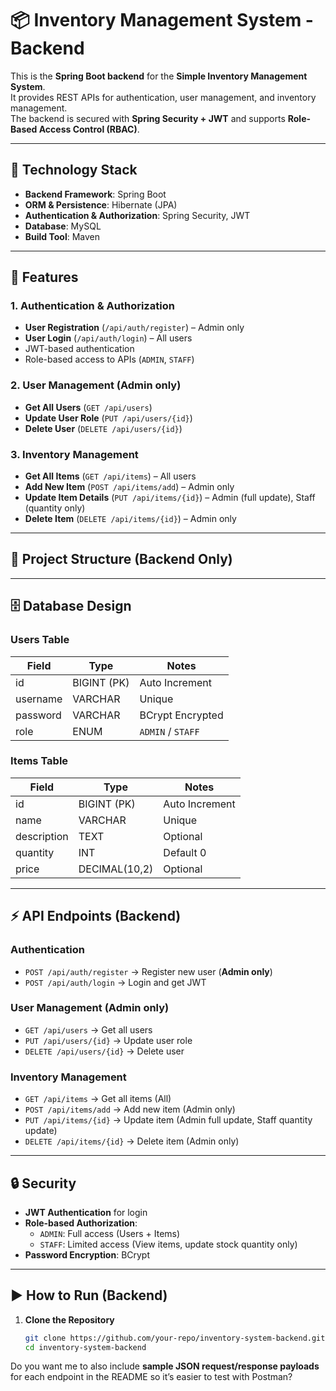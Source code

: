 # 📦  Inventory Management System - Backend

This is the **Spring Boot backend** for the **Simple Inventory Management System**.  
It provides REST APIs for authentication, user management, and inventory management.  
The backend is secured with **Spring Security + JWT** and supports **Role-Based Access Control (RBAC)**.

---

## 🚀 Technology Stack
- **Backend Framework**: Spring Boot
- **ORM & Persistence**: Hibernate (JPA)
- **Authentication & Authorization**: Spring Security, JWT
- **Database**: MySQL
- **Build Tool**: Maven

---

## 🔑 Features

### 1. Authentication & Authorization
- **User Registration** (`/api/auth/register`) – Admin only
- **User Login** (`/api/auth/login`) – All users
- JWT-based authentication
- Role-based access to APIs (`ADMIN`, `STAFF`)

### 2. User Management (Admin only)
- **Get All Users** (`GET /api/users`)
- **Update User Role** (`PUT /api/users/{id}`)
- **Delete User** (`DELETE /api/users/{id}`)

### 3. Inventory Management
- **Get All Items** (`GET /api/items`) – All users
- **Add New Item** (`POST /api/items/add`) – Admin only
- **Update Item Details** (`PUT /api/items/{id}`) – Admin (full update), Staff (quantity only)
- **Delete Item** (`DELETE /api/items/{id}`) – Admin only

---

## 📂 Project Structure (Backend Only)


---

## 🗄️ Database Design

### Users Table
| Field     | Type            | Notes                         |
|-----------|----------------|-------------------------------|
| id        | BIGINT (PK)    | Auto Increment                |
| username  | VARCHAR        | Unique                        |
| password  | VARCHAR        | BCrypt Encrypted              |
| role      | ENUM           | `ADMIN` / `STAFF`             |

### Items Table
| Field       | Type            | Notes                         |
|-------------|----------------|-------------------------------|
| id          | BIGINT (PK)    | Auto Increment                |
| name        | VARCHAR        | Unique                        |
| description | TEXT           | Optional                      |
| quantity    | INT            | Default 0                     |
| price       | DECIMAL(10,2)  | Optional                      |

---

## ⚡ API Endpoints (Backend)

### Authentication
- `POST /api/auth/register` → Register new user (**Admin only**)
- `POST /api/auth/login` → Login and get JWT

### User Management (Admin only)
- `GET /api/users` → Get all users
- `PUT /api/users/{id}` → Update user role
- `DELETE /api/users/{id}` → Delete user

### Inventory Management
- `GET /api/items` → Get all items (All)
- `POST /api/items/add` → Add new item (Admin only)
- `PUT /api/items/{id}` → Update item (Admin full update, Staff quantity update)
- `DELETE /api/items/{id}` → Delete item (Admin only)

---

## 🔒 Security
- **JWT Authentication** for login
- **Role-based Authorization**:
    - `ADMIN`: Full access (Users + Items)
    - `STAFF`: Limited access (View items, update stock quantity only)
- **Password Encryption**: BCrypt

---

## ▶️ How to Run (Backend)

1. **Clone the Repository**
   ```bash
   git clone https://github.com/your-repo/inventory-system-backend.git
   cd inventory-system-backend

Do you want me to also include **sample JSON request/response payloads** for each endpoint in the README so it’s easier to test with Postman?
